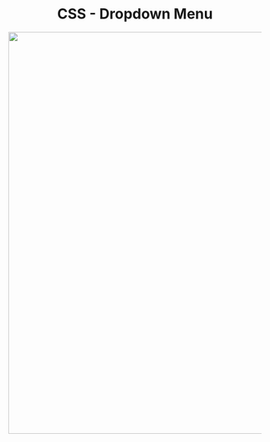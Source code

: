 <h1 align="center">
   CSS - Dropdown Menu
</h1>

<p align="center">
  <img src="https://github.com/ozkannbuyuk/css-exercises/assets/111967202/78ebf8ac-dfb7-4e2a-89e7-56d409fa9216" width="800" />
</p>
